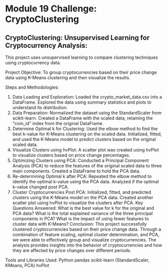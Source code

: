 # Module 19 Challenge: CryptoClustering

## CryptoClustering: Unsupervised Learning for Cryptocurrency Analysis:
This project uses unsupervised learning to compare clustering techniques using cryptocurrency data.

Project Objective:
To group cryptocurrencies based on their price change data using K-Means clustering and then visualize the results.

Steps and Methodologies:
1. Data Loading and Exploration:
Loaded the crypto_market_data.csv into a DataFrame.
Explored the data using summary statistics and plots to understand its distribution.
2. Data Preparation:
Normalized the dataset using the StandardScaler from scikit-learn.
Created a DataFrame with the scaled data, retaining the "coin_id" index from the original DataFrame.
3. Determine Optimal k for Clustering:
Used the elbow method to find the best k-value for K-Means clustering on the scaled data.
Initialized, fitted, and used the K-Means model to predict clusters based on the original scaled data.
4. Visualize Clusters using hvPlot:
A scatter plot was created using hvPlot to visualize clusters based on price change percentages.
5. Optimizing Clusters using PCA:
Conducted a Principal Component Analysis (PCA) to reduce the features of the original scaled data to three main components.
Created a DataFrame to hold the PCA data.
6. Re-determining Optimal k after PCA:
Repeated the elbow method to identify the optimal k-value using the PCA data.
Analyzed if the optimal k-value changed post PCA.
7. Cluster Cryptocurrencies Post PCA:
Initialized, fitted, and predicted clusters using the K-Means model on the PCA data.
Created another scatter plot using hvPlot to visualize the clusters after PCA.
Key Questions Answered:
What is the best value for k for the original and PCA data?
What is the total explained variance of the three principal components in PCA?
What is the impact of using fewer features to cluster data with K-Means?
Conclusion:
This project successfully clustered cryptocurrencies based on their price change data. Through a combination of feature scaling, optimal cluster determination, and PCA, we were able to effectively group and visualize cryptocurrencies. The analysis provides insights into the behavior of cryptocurrencies and how they are affected by price changes over different periods.

Tools and Libraries Used:
Python
pandas
scikit-learn (StandardScaler, KMeans, PCA)
hvPlot
